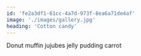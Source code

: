 ```yaml
---
id: 'fe2a3df1-61cc-4a7d-973f-8ea6a71de4af'
image: './images/gallery.jpg'
heading: 'Cotton candy'
---
```


Donut muffin jujubes jelly pudding carrot
